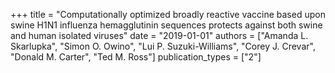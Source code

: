 +++
title = "Computationally optimized broadly reactive vaccine based upon swine H1N1 influenza hemagglutinin sequences protects against both swine and human isolated viruses"
date = "2019-01-01"
authors = ["Amanda L. Skarlupka", "Simon O. Owino", "Lui P. Suzuki-Williams", "Corey J. Crevar", "Donald M. Carter", "Ted M. Ross"]
publication_types = ["2"]
